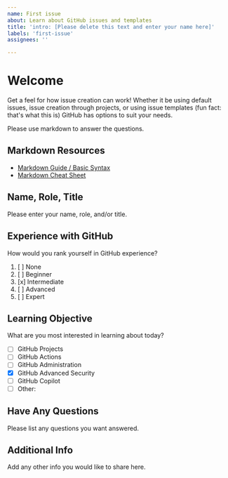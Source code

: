 ```yaml
---
name: First issue
about: Learn about GitHub issues and templates 
title: 'intro: [Please delete this text and enter your name here]'
labels: 'first-issue'
assignees: ''

---
```


# Welcome

Get a feel for how issue creation can work! Whether it be using default issues, issue creation through projects, or using issue templates (fun fact: that's what this is) GitHub has options to suit your needs.  

Please use markdown to answer the questions.  

## Markdown Resources 
- [Markdown Guide / Basic Syntax](https://www.markdownguide.org/basic-syntax/)
- [Markdown Cheat Sheet](https://www.markdownguide.org/cheat-sheet/)

## Name, Role, Title
Please enter your name, role, and/or title. 

## Experience with GitHub
How would you rank yourself in GitHub experience?
1. [ ] None
2. [ ] Beginner
3. [x] Intermediate
4. [ ] Advanced 
5. [ ] Expert
  
## Learning Objective
What are you most interested in learning about today?
- [ ] GitHub Projects
- [ ] GitHub Actions
- [ ] GitHub Administration
- [x] GitHub Advanced Security
- [ ] GitHub Copilot
- [ ] Other: 

## Have Any Questions
Please list any questions you want answered. 

## Additional Info
Add any other info you would like to share here.
